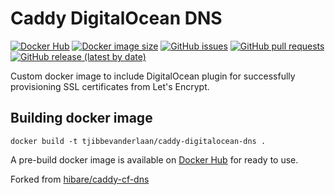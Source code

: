 # Caddy DigitalOcean DNS


[![Docker Hub](https://img.shields.io/docker/pulls/tjibbevanderlaan/caddy-digitalocean-dns)](https://hub.docker.com/r/tjibbevanderlaan/caddy-digitalocean-dns)
[![Docker image size](https://img.shields.io/docker/image-size/tjibbevanderlaan/caddy-digitalocean-dns/latest)](https://hub.docker.com/r/tjibbevanderlaan/caddy-digitalocean-dns) 
[![GitHub issues](https://img.shields.io/github/issues/tjibbevanderlaan/caddy-digitalocean-dns)](https://github.com/tjibbevanderlaan/caddy-digitalocean-dns/issues)
[![GitHub pull requests](https://img.shields.io/github/issues-pr/tjibbevanderlaan/caddy-digitalocean-dns)](https://github.com/tjibbevanderlaan/caddy-digitalocean-dns/pulls)
[![GitHub release (latest by date)](https://img.shields.io/github/v/release/tjibbevanderlaan/caddy-digitalocean-dns)](https://github.com/tjibbevanderlaan/caddy-digitalocean-dns/releases)


Custom docker image to include DigitalOcean plugin for successfully provisioning SSL certificates from Let's Encrypt.

## Building docker image
```shell
docker build -t tjibbevanderlaan/caddy-digitalocean-dns .
```

A pre-build docker image is available on [Docker Hub](https://hub.docker.com/r/tjibbevanderlaan/caddy-digitalocean-dns) for ready to use.

Forked from [hibare/caddy-cf-dns](https://github.com/hibare/caddy-cf-dns)